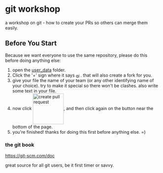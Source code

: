 # git workshop
a workshop on git - how to create your PRs so others can merge them easily.

## Before You Start
Because we want everyone to use the same repository, please do this before doing anything else:

1. open the <a href="https://github.com/nadavwe/git_workshop/tree/master/user_data" target="blank">user_data</a> folder.
1. Click the '+' sign where it says <a id="plus" href="#before-you-start"><img src="https://github.com/nadavwe/git_workshop/raw/master/.readme/user_data_plus.png" height="15" title="git_workshop/+" alt="git_workshop/+" align="center"/></a>. that will also create a fork for you.
1. give your file the name of your team (or any other identifying name of your choice). try to make it special so there won't be clashes. also write some text in your file.
2. now click <a id="pull" href="#before-you-start"><img src="https://github.com/nadavwe/git_workshop/raw/master/.readme/create_pull_request.png" width="100px" title="create pull request" alt="create pull request" align="center"/></a>, and then click again on the button near the bottom of the page.
3. you're finished! thanks for doing this first before anything else. =)

### the git book
https://git-scm.com/doc

great source for all git users, be it first timer or savvy.


